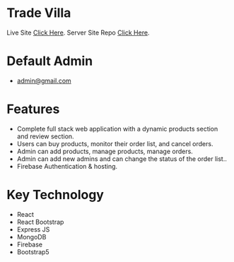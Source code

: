 # Trade Villa

Live Site [Click Here](https://trade-villa.web.app/).
Server Site Repo [Click Here](https://github.com/programming-hero-web-course1/manufacturer-website-server-side-Ahsanul-kabir).

# Default Admin

- admin@gmail.com

# Features

- Complete full stack web application with a dynamic products section and review section.
- Users can buy products, monitor their order list, and cancel orders.
- Admin can add products, manage products, manage orders.
- Admin can add new admins and can change the status of the order list..
- Firebase Authentication & hosting.

# Key Technology

- React
- React Bootstrap
- Express JS
- MongoDB
- Firebase
- Bootstrap5
